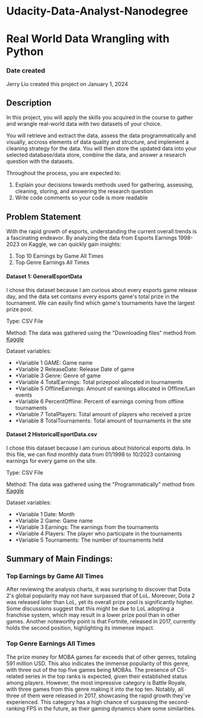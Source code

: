 # Udacity-Data-Analyst-Nanodegree
# Real World Data Wrangling with Python

### Date created

Jerry Liu created this project on January 1, 2024

## Description
In this project, you will apply the skills you acquired in the course to gather and wrangle real-world data with two datasets of your choice.

You will retrieve and extract the data, assess the data programmatically and visually, accross elements of data quality and structure, and implement a cleaning strategy for the data. You will then store the updated data into your selected database/data store, combine the data, and answer a research question with the datasets.

Throughout the process, you are expected to:

1. Explain your decisions towards methods used for gathering, assessing, cleaning, storing, and answering the research question
2. Write code comments so your code is more readable

## Problem Statement

With the rapid growth of esports, understanding the current overall trends is a fascinating endeavor. By analyzing the data from Esports Earnings 1998-2023 on Kaggle, we can quickly gain insights:

1. Top 10 Earnings by Game All Times
2. Top Genre Earnings All Times

#### **Dataset 1:** GeneralEsportData

I chose this dataset because I am curious about every esports game release day, and the data set contains every esports game's total prize in the tournament. We can easily find which game's tournaments have the largest prize pool.

Type: CSV File

Method: The data was gathered using the "Downloading files" method from [Kaggle](https://www.kaggle.com/datasets/rankirsh/esports-earnings/data?select=GeneralEsportData.csv.)

Dataset variables:

*   *Variable 1 GAME: Game name
*   *Variable 2 ReleaseDate: Release Date of game
*   *Variable 3 Genre: Genre of game
*   *Variable 4 TotalEarnings: Total prizepool allocated in tournaments
*   *Variable 5 OfflineEarnings: Amount of earnings allocated in Offline/Lan events
*   *Variable 6 PercentOffline: Percent of earnings coming from offline tournaments
*   *Variable 7 TotalPlayers: Total amount of players who received a prize
*   *Variable 8 TotalTournaments: Total amount of tournaments in the site

#### Dataset 2 HistoricalEsportData.csv

I chose this dataset because I am curious about historical esports data. In this file, we can find monthly data from 01/1998 to 10/2023 containing earnings for every game on the site.

Type: CSV File

Method: The data was gathered using the "Programmatically" method from  [Kaggle](https://www.kaggle.com/datasets/rankirsh/esports-earnings/data?select=GeneralEsportData.csv.)

Dataset variables:

*   *Variable 1 Date: Month
*   *Variable 2 Game: Game name
*   *Variable 3 Earnings: The earnings from the tournaments
*   *Variable 4 Players: The player who participate in the tournaments
*   *Variable 5 Tournaments: The number of tournaments held


## Summary of Main Findings:

###  Top Earnings by Game All Times

After reviewing the analysis charts, it was surprising to discover that Dota 2's global popularity may not have surpassed that of LoL. Moreover, Dota 2 was released later than LoL, yet its overall prize pool is significantly higher. Some discussions suggest that this might be due to LoL adopting a franchise system, which may result in a lower prize pool than in other games. Another noteworthy point is that Fortnite, released in 2017, currently holds the second position, highlighting its immense impact.

### Top Genre Earnings All Times

The prize money for MOBA games far exceeds that of other genres, totaling 591 million USD. This also indicates the immense popularity of this genre, with three out of the top five games being MOBAs. The presence of CS-related series in the top ranks is expected, given their established status among players. However, the most impressive category is Battle Royale, with three games from this genre making it into the top ten. Notably, all three of them were released in 2017, showcasing the rapid growth they've experienced. This category has a high chance of surpassing the second-ranking FPS in the future, as their gaming dynamics share some similarities.